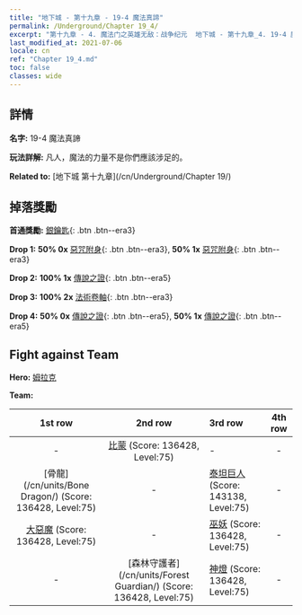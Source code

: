 ```yaml
---
title: "地下城 - 第十九章 - 19-4 魔法真諦"
permalink: /Underground/Chapter 19_4/
excerpt: "第十九章 - 4. 魔法门之英雄无敌：战争纪元  地下城 - 第十九章_4. 19-4 魔法真諦"
last_modified_at: 2021-07-06
locale: cn
ref: "Chapter 19_4.md"
toc: false
classes: wide
---
```


## 詳情

 **名字:** 19-4 魔法真諦

 **玩法詳解:**       凡人，魔法的力量不是你們應該涉足的。

 **Related to:** [地下城 第十九章](/cn/Underground/Chapter 19/)

## 掉落獎勵

 **首通獎勵:** [銀鑰匙](/cn/Items/con_693/){: .btn .btn--era3}

 **Drop 1:** **50% 0x** [惡咒附身](/cn/Items/her_410/){: .btn .btn--era3}, **50% 1x** [惡咒附身](/cn/Items/her_410/){: .btn .btn--era3}

 **Drop 2:** **100% 1x** [傳說之證](/cn/Items/mat_74/){: .btn .btn--era5}

 **Drop 3:** **100% 2x** [法術卷軸](/cn/Items/con_694/){: .btn .btn--era3}

 **Drop 4:** **50% 0x** [傳說之證](/cn/Items/mat_67/){: .btn .btn--era5}, **50% 1x** [傳說之證](/cn/Items/mat_67/){: .btn .btn--era5}


## Fight against Team
 **Hero:** [姆拉克](/cn/heroes/Mullich/)

 **Team:**


  | 1st row | 2nd row | 3rd row | 4th row |
  |:----:|:----:|:----|:----:|
  | - | [比蒙](/cn/units/Behemoth/) (Score: 136428, Level:75)  | - | - |
  | [骨龍](/cn/units/Bone Dragon/) (Score: 136428, Level:75)  | - | [泰坦巨人](/cn/units/Giant/) (Score: 143138, Level:75)  | - |
  | [大惡魔](/cn/units/Devil/) (Score: 136428, Level:75)  | - | [巫妖](/cn/units/Lich/) (Score: 136428, Level:75)  | - |
  | - | [森林守護者](/cn/units/Forest Guardian/) (Score: 136428, Level:75)  | [神燈](/cn/units/Genie/) (Score: 136428, Level:75)  | - |


